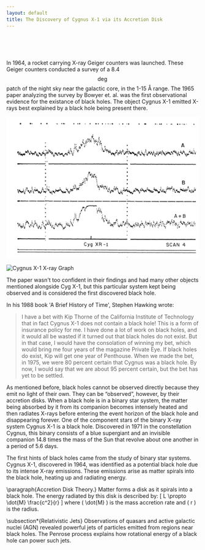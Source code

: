 ```yaml
---
layout: default
title: The Discovery of Cygnus X-1 via its Accretion Disk
---
```


<br>

<br>

<br>

In 1964, a rocket carrying X-ray Geiger counters was launched. These Geiger counters conducted a survey of a 8.4$$\deg$$ patch of the night sky near the galactic core, in the 1-15 Å range. The 1965 paper analyzing the survey by Bowyer et. al. was the first observational evidence for the existance of black holes. The object Cygnus X-1 emitted X-rays best explained by a black hole being present there. 

![Cygnus X-1 X-ray Graph](/assets/css/cyg_x1.png)

<img src="assets/css/cyg_x1" alt="Cygnus X-1 X-ray Graph" width="200"/>

The paper wasn't too confident in their findings and had many other objects mentioned alongside Cyg X-1, but this particular system kept being observed and is considered the first discovered black hole.

In his 1988 book 'A Brief History of Time', Stephen Hawking wrote:

>I have a bet with Kip Thorne of the California Institute of Technology that in fact Cygnus X-1 does not contain a black hole! This is a form of insurance policy for me. I have done a lot of work on black holes, and it would all be wasted if it turned out that black holes do not exist. But in that case, I would have the consolation of winning my bet, which would bring me four years of the magazine Private Eye. If black holes do exist, Kip will get one year of Penthouse. When we made the bet, in 1975, we were 80 percent certain that Cygnus was a black hole. By now, I would say that we are about 95 percent certain, but the bet has yet to be settled.



As mentioned before, black holes cannot be observed directly because they emit no light of their own. They can be “observed”, however, by their accretion disks. When a black hole is in a binary star system, the matter being absorbed by it from its companion becomes intensely heated and then radiates X-rays before entering the event horizon of the black hole and disappearing forever. One of the component stars of the binary X-ray system Cygnus X-1 is a black hole. Discovered in 1971 in the constellation Cygnus, this binary consists of a blue supergiant and an invisible companion 14.8 times the mass of the Sun that revolve about one another in a period of 5.6 days.

The first hints of black holes came from the study of binary star systems. Cygnus X-1, discovered in 1964, was identified as a potential black hole due to its intense X-ray emissions. These emissions arise as matter spirals into the black hole, heating up and radiating energy.

\paragraph{Accretion Disk Theory.}
Matter forms a disk as it spirals into a black hole. The energy radiated by this disk is described by:
\[
L \propto \dot{M} \frac{c^2}{r}
\]
where \( \dot{M} \) is the mass accretion rate and \( r \) is the radius.

\subsection*{Relativistic Jets}
Observations of quasars and active galactic nuclei (AGN) revealed powerful jets of particles emitted from regions near black holes. The Penrose process explains how rotational energy of a black hole can power such jets.
